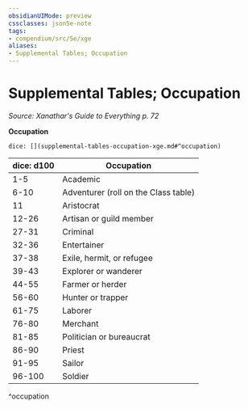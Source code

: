 ```yaml
---
obsidianUIMode: preview
cssclasses: json5e-note
tags:
- compendium/src/5e/xge
aliases:
- Supplemental Tables; Occupation
---
```

# Supplemental Tables; Occupation
*Source: Xanathar's Guide to Everything p. 72* 

**Occupation**

`dice: [](supplemental-tables-occupation-xge.md#^occupation)`

| dice: d100 | Occupation |
|------------|------------|
| 1-5 | Academic |
| 6-10 | Adventurer (roll on the Class table) |
| 11 | Aristocrat |
| 12-26 | Artisan or guild member |
| 27-31 | Criminal |
| 32-36 | Entertainer |
| 37-38 | Exile, hermit, or refugee |
| 39-43 | Explorer or wanderer |
| 44-55 | Farmer or herder |
| 56-60 | Hunter or trapper |
| 61-75 | Laborer |
| 76-80 | Merchant |
| 81-85 | Politician or bureaucrat |
| 86-90 | Priest |
| 91-95 | Sailor |
| 96-100 | Soldier |
^occupation